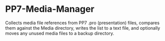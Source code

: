 # PP7-Media-Manager
Collects media file references from PP7 .pro (presentation) files, compares them against the Media directory, writes the list to a text file, and optionally moves any unused media files to a backup directory.

